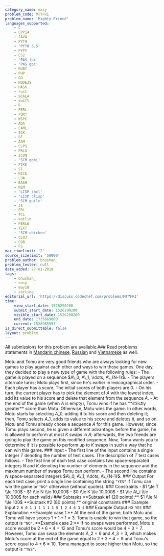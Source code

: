 ```yaml
---
category_name: easy
problem_code: MTYFRI
problem_name: 'Mighty Friend'
languages_supported:
    - C
    - CPP14
    - JAVA
    - PYTH
    - 'PYTH 3.5'
    - PYPY
    - CS2
    - 'PAS fpc'
    - 'PAS gpc'
    - RUBY
    - PHP
    - GO
    - NODEJS
    - HASK
    - rust
    - SCALA
    - swift
    - D
    - PERL
    - FORT
    - WSPC
    - ADA
    - CAML
    - ICK
    - BF
    - ASM
    - CLPS
    - PRLG
    - ICON
    - 'SCM qobi'
    - PIKE
    - ST
    - NICE
    - LUA
    - BASH
    - NEM
    - 'LISP sbcl'
    - 'LISP clisp'
    - 'SCM guile'
    - JS
    - ERL
    - TCL
    - kotlin
    - PERL6
    - TEXT
    - 'SCM chicken'
    - CLOJ
    - COB
    - FS
max_timelimit: '2'
source_sizelimit: '50000'
problem_author: bhushan_
problem_tester: null
date_added: 27-01-2018
tags:
    - bhushan_
    - easy
    - may18
    - sorting
editorial_url: 'https://discuss.codechef.com/problems/MTYFRI'
time:
    view_start_date: 1526290200
    submit_start_date: 1526290200
    visible_start_date: 1526290200
    end_date: 1735669800
    current: 1528985557
is_direct_submittable: false
layout: problem
---
```

All submissions for this problem are available.### Read problems statements in [Mandarin chinese](http://www.codechef.com/download/translated/MAY18/mandarin/MTYFRI.pdf), [Russian](http://www.codechef.com/download/translated/MAY18/russian/MTYFRI.pdf) and [Vietnamese](http://www.codechef.com/download/translated/MAY18/vietnamese/MTYFRI.pdf) as well.

Motu and Tomu are very good friends who are always looking for new games to play against each other and ways to win these games. One day, they decided to play a new type of game with the following rules: - The game is played on a sequence $A\_0, A\_1, \\dots, A\_{N-1}$. - The players alternate turns; Motu plays first, since he's earlier in lexicographical order. - Each player has a score. The initial scores of both players are $0$. - On his turn, the current player has to pick the element of $A$ with the lowest index, add its value to his score and delete that element from the sequence $A$. - At the end of the game (when $A$ is empty), Tomu wins if he has \*\*strictly greater\*\* score than Motu. Otherwise, Motu wins the game. In other words, Motu starts by selecting $A\_0$, adding it to his score and then deleting it; then, Tomu selects $A\_1$, adds its value to his score and deletes it, and so on. Motu and Tomu already chose a sequence $A$ for this game. However, since Tomu plays second, he is given a different advantage: before the game, he is allowed to perform at most $K$ swaps in $A$; afterwards, the two friends are going to play the game on this modified sequence. Now, Tomu wants you to determine if it is possible to perform up to $K$ swaps in such a way that he can win this game. ### Input - The first line of the input contains a single integer $T$ denoting the number of test cases. The description of $T$ test cases follows. - The first line of each test case contains two space-separated integers $N$ and $K$ denoting the number of elements in the sequence and the maximum number of swaps Tomu can perform. - The second line contains $N$ space-separated integers $A\_0, A\_1, \\dots, A\_{N-1}$. ### Output For each test case, print a single line containing the string `"YES"` if Tomu can win the game or `"NO"` otherwise (without quotes). ### Constraints - $1 \\le T \\le 100$ - $1 \\le N \\le 10,000$ - $0 \\le K \\le 10,000$ - $1 \\le A\_i \\le 10,000$ for each valid $i$ ### Subtasks \*\*Subtask #1 (20 points):\*\* $1 \\le N \\le 100$ \*\*Subtask #2 (80 points):\*\* original constraints ### Example Input ``` 2 6 0 1 1 1 1 1 1 5 1 2 4 6 3 4 ``` ### Example Output ``` NO YES ``` ### Explanation \*\*Example case 1:\*\* At the end of the game, both Motu and Tomu will have scores $1+1+1 = 3$. Tomu is unable to win that game, so the output is `"NO"`. \*\*Example case 2:\*\* If no swaps were performed, Motu's score would be $2+6+4 = 12$ and Tomu's score would be $4+3 = 7$. However, Tomu can swap the elements $A\_2 = 6$ and $A\_3 = 3$, which makes Motu's score at the end of the game equal to $2+3+4 = 9$ and Tomu's score equal to $4+6 = 10$. Tomu managed to score higher than Motu, so the output is `"YES"`.
